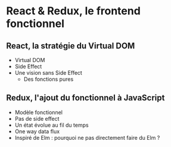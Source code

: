 # React & Redux, le frontend fonctionnel



## React, la stratégie du Virtual DOM

* Virtual DOM
* Side Effect
* Une vision sans Side Effect
  * Des fonctions pures

## Redux, l'ajout du fonctionnel à JavaScript

* Modèle fonctionnel
* Pas de side effect
* Un état évolue au fil du temps
* One way data flux
* Inspiré de Elm : pourquoi ne pas directement faire du Elm ?



